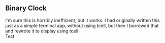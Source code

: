 ## Binary Clock

I'm sure this is horribly inefficient, but it works. I had originally written this just as a simple terminal app, without using tcell, but then I borrowed that and rewrote it to display using tcell.  
Test
